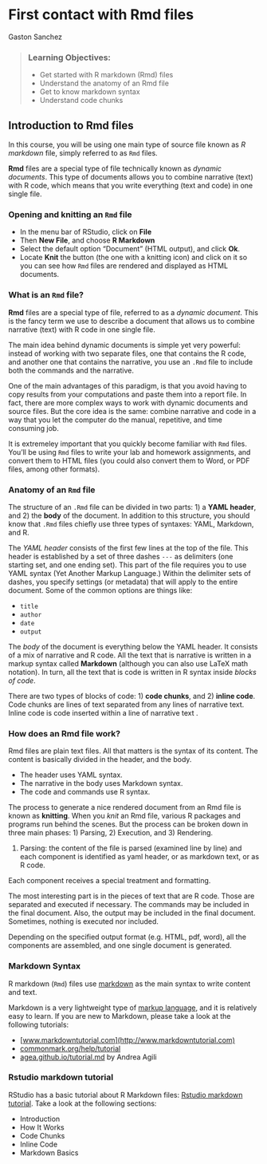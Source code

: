 First contact with Rmd files
================
Gaston Sanchez

> ### Learning Objectives:
> 
>   - Get started with R markdown (Rmd) files
>   - Understand the anatomy of an Rmd file
>   - Get to know markdown syntax
>   - Understand code chunks

## Introduction to Rmd files

In this course, you will be using one main type of source file known as
*R markdown* file, simply referred to as `Rmd` files.

**Rmd** files are a special type of file technically known as *dynamic
documents*. This type of documents allows you to combine narrative
(text) with R code, which means that you write everything (text and
code) in one single file.

### Opening and knitting an `Rmd` file

  - In the menu bar of RStudio, click on **File**
  - Then **New File**, and choose **R Markdown**
  - Select the default option “Document” (HTML output), and click
    **Ok**.
  - Locate **Knit** the button (the one with a knitting icon) and click
    on it so you can see how `Rmd` files are rendered and displayed as
    HTML documents.

### What is an `Rmd` file?

**Rmd** files are a special type of file, referred to as a *dynamic
document*. This is the fancy term we use to describe a document that
allows us to combine narrative (text) with R code in one single file.

The main idea behind dynamic documents is simple yet very powerful:
instead of working with two separate files, one that contains the R
code, and another one that contains the narrative, you use an `.Rmd`
file to include both the commands and the narrative.

One of the main advantages of this paradigm, is that you avoid having to
copy results from your computations and paste them into a report file.
In fact, there are more complex ways to work with dynamic documents and
source files. But the core idea is the same: combine narrative and code
in a way that you let the computer do the manual, repetitive, and time
consuming job.

It is extremeley important that you quickly become familiar with `Rmd`
files. You’ll be using `Rmd` files to write your lab and homework
assignments, and convert them to HTML files (you could also convert them
to Word, or PDF files, among other formats).

### Anatomy of an `Rmd` file

The structure of an `.Rmd` file can be divided in two parts: 1) a **YAML
header**, and 2) the **body** of the document. In addition to this
structure, you should know that `.Rmd` files chiefly use three types of
syntaxes: YAML, Markdown, and R.

The *YAML header* consists of the first few lines at the top of the
file. This header is established by a set of three dashes `---` as
delimiters (one starting set, and one ending set). This part of the file
requires you to use YAML syntax (Yet Another Markup Language.) Within
the delimiter sets of dashes, you specify settings (or metadata) that
will apply to the entire document. Some of the common options are things
like:

  - `title`
  - `author`
  - `date`
  - `output`

The *body* of the document is everything below the YAML header. It
consists of a mix of narrative and R code. All the text that is
narrative is written in a markup syntax called **Markdown** (although
you can also use LaTeX math notation). In turn, all the text that is
code is written in R syntax inside *blocks of code*.

There are two types of blocks of code: 1) **code chunks**, and 2)
**inline code**. Code chunks are lines of text separated from any lines
of narrative text. Inline code is code inserted within a line of
narrative text .

### How does an Rmd file work?

Rmd files are plain text files. All that matters is the syntax of its
content. The content is basically divided in the header, and the body.

  - The header uses YAML syntax.
  - The narrative in the body uses Markdown syntax.
  - The code and commands use R syntax.

The process to generate a nice rendered document from an Rmd file is
known as **knitting**. When you *knit* an Rmd file, various R packages
and programs run behind the scenes. But the process can be broken down
in three main phases: 1) Parsing, 2) Execution, and 3) Rendering.

1)  Parsing: the content of the file is parsed (examined line by line)
    and each component is identified as yaml header, or as markdown
    text, or as R code.

Each component receives a special treatment and formatting.

The most interesting part is in the pieces of text that are R code.
Those are separated and executed if necessary. The commands may be
included in the final document. Also, the output may be included in the
final document. Sometimes, nothing is executed nor included.

Depending on the specified output format (e.g. HTML, pdf, word), all the
components are assembled, and one single document is generated.

### Markdown Syntax

R markdown (`Rmd`) files use
[markdown](https://daringfireball.net/projects/markdown/) as the main
syntax to write content and text.

Markdown is a very lightweight type of [markup
language](https://en.wikipedia.org/wiki/Markup_language), and it is
relatively easy to learn. If you are new to Markdown, please take a look
at the following tutorials:

  - [www.markdowntutorial.com](http://www.markdowntutorial.com)
  - [commonmark.org/help/tutorial](http://commonmark.org/help/tutorial/)
  - [agea.github.io/tutorial.md](http://agea.github.io/tutorial.md/) by
    Andrea Agili

### Rstudio markdown tutorial

RStudio has a basic tutorial about R Markdown files: [Rstudio markdown
tutorial](https://rmarkdown.rstudio.com/lesson-1.html). Take a look at
the following sections:

  - Introduction
  - How It Works
  - Code Chunks
  - Inline Code
  - Markdown Basics
